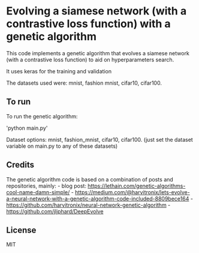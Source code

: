 # Evolving a siamese network (with a contrastive loss function) with a genetic algorithm

This code implements a genetic algorithm that evolves a siamese network (with a contrastive loss function) to aid on hyperparameters search. 

It uses keras for the training and validation

The datasets used were: mnist, fashion mnist, cifar10, cifar100. 

## To run

To run the genetic algorithm:

'python main.py'

Dataset options: mnist, fashion_mnist, cifar10, cifar100.
(just set the dataset variable on main.py to any of these datasets)

## Credits
The genetic algorithm code is based on a combination of posts and repositories, mainly: 
    - blog post: https://lethain.com/genetic-algorithms-cool-name-damn-simple/
    - https://medium.com/@harvitronix/lets-evolve-a-neural-network-with-a-genetic-algorithm-code-included-8809bece164
    - https://github.com/harvitronix/neural-network-genetic-algorithm
    - https://github.com/jliphard/DeepEvolve

## License

MIT


